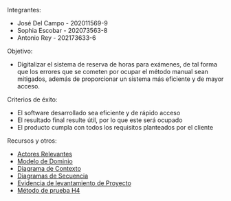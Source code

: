 Integrantes:
- José Del Campo - 202011569-9
- Sophia Escobar - 202073563-8
- Antonio Rey - 202173633-6


Objetivo:
- Digitalizar el sistema de reserva de horas para exámenes, de tal forma que los errores que se cometen por ocupar el método manual sean mitigados, además de proporcionar un sistema más eficiente y de mayor acceso.


Criterios de éxito:
- El software desarrollado sea eficiente y de rápido acceso
- El resultado final resulte útil, por lo que este será ocupado
- El producto cumpla con todos los requisitos planteados por el cliente

Recursos y otros:

* [Actores Relevantes](Actores-Relevantes)
* [Modelo de Dominio](Modelo-de-Dominio)
* [Diagrama de Contexto](Diagrama-de-Contexto)
* [Diagramas de Secuencia](Diagramas-de-Secuencia)
* [Evidencia de levantamiento de Proyecto](Evidencia-Levantamiento)
* [Método de prueba H4](Método-de-prueba)
